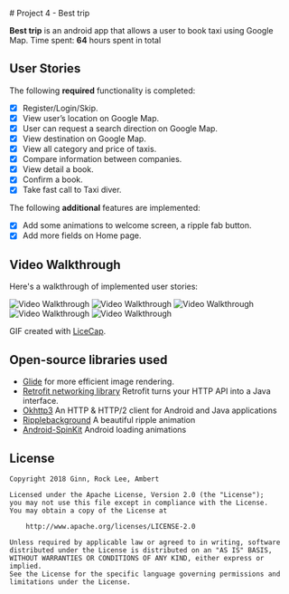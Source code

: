 ﻿﻿# Project 4 -  Best trip

**Best trip** is an android app that allows a user to book taxi using Google Map. 
Time spent: **64** hours spent in total

## User Stories

The following **required** functionality is completed:

* [x] Register/Login/Skip. 
* [x] View user’s location on Google Map. 
* [x] User can request a search direction on Google Map.
* [x] View  destination  on  Google  Map.     
* [x] View  all  category  and  price  of  taxis.   
* [x] Compare  information  between  companies. 
* [x] View detail a book.
* [x] Confirm a book.
* [x] Take  fast  call  to  Taxi  diver.

The following **additional** features are implemented:

* [x] Add some animations to welcome screen, a ripple fab button.
* [x] Add more fields on Home page.

## Video Walkthrough

Here's a walkthrough of implemented user stories:

<img src='https://i.imgur.com/tA8GBNq.gif' title='Sign in' width='' alt='Video Walkthrough' />
<img src='https://i.imgur.com/CUYeRuT.gif' title='Sign in Google' width='' alt='Video Walkthrough' />
<img src='https://i.imgur.com/SRCGhxH.gif' title='Sign up' width='' alt='Video Walkthrough' />
<img src='https://i.imgur.com/2nzf2Ki.gif' title='Best Trip' width='' alt='Video Walkthrough' />
<img src='https://i.imgur.com/bfpgptK.gif' title='Best Trip' width='' alt='Video Walkthrough' />

GIF created with [LiceCap](http://www.cockos.com/licecap/).

## Open-source libraries used

- [Glide](http://inthecheesefactory.com/blog/get-to-know-glide-recommended-by-google/en) for more efficient image rendering.
- [Retrofit networking library](http://guides.codepath.com/android/Consuming-APIs-with-Retrofit) Retrofit turns your HTTP API into a Java interface.
- [Okhttp3](https://square.github.io/okhttp/3.x/okhttp/) An HTTP & HTTP/2 client for Android and Java applications
- [Ripplebackground](https://github.com/skyfishjy/android-ripple-background) A beautiful ripple animation
- [Android-SpinKit](https://github.com/ybq/Android-SpinKit) Android loading animations

## License

    Copyright 2018 Ginn, Rock Lee, Ambert

    Licensed under the Apache License, Version 2.0 (the "License");
    you may not use this file except in compliance with the License.
    You may obtain a copy of the License at

        http://www.apache.org/licenses/LICENSE-2.0

    Unless required by applicable law or agreed to in writing, software
    distributed under the License is distributed on an "AS IS" BASIS,
    WITHOUT WARRANTIES OR CONDITIONS OF ANY KIND, either express or implied.
    See the License for the specific language governing permissions and
    limitations under the License.
